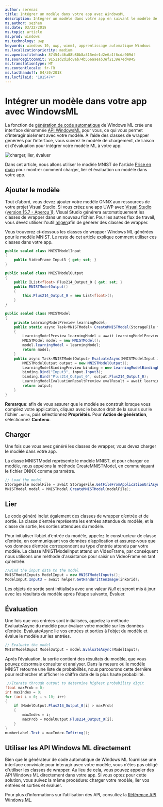 ```yaml
---
author: serenaz
title: Intégrer un modèle dans votre app avec WindowsML
description: Intégrer un modèle dans votre app en suivant le modèle de charge, de liaison et d'évaluation.
ms.author: sezhen
ms.date: 03/22/2018
ms.topic: article
ms.prod: windows
ms.technology: uwp
keywords: windows 10, uwp, winml, apprentissage automatique Windows
ms.localizationpriority: medium
ms.openlocfilehash: 87454c46a08b80b8a315ede1d2e6a1f6cda909df
ms.sourcegitcommit: 91511d2d1dc8ab74b566aaeab3ef2139e7ed4945
ms.translationtype: HT
ms.contentlocale: fr-FR
ms.lasthandoff: 04/30/2018
ms.locfileid: "1815474"
---
```

# <a name="integrate-a-model-into-your-app-with-windows-ml"></a>Intégrer un modèle dans votre app avec WindowsML

La fonction de [génération de code automatique](overview.md#automatic-interface-code-generation) de Windows ML crée une interface dénommée [API WindowsML](/uwp/api/windows.ai.machinelearning.preview) pour vous, ce qui vous permet d'interagir aisément avec votre modèle. À l’aide des classes de wrapper générées par l’interface, vous suivrez le modèle de chargement, de liaison et d'évaluation pour intégrer votre modèle ML à votre app.

![charger, lier, évaluer](images/load-bind-evaluate.png)

Dans cet article, nous allons utiliser le modèle MNIST de l'article [Prise en main](get-started.md) pour montrer comment charger, lier et évaluation un modèle dans votre app.

## <a name="add-the-model"></a>Ajouter le modèle

Tout d’abord, vous devez ajouter votre modèle ONNX aux ressources de votre projet Visual Studio. Si vous créez une app UWP avec [Visual Studio (version 15.7 - Aperçu 1)](https://www.visualstudio.com/vs/preview/), Visual Studio générera automatiquement les classes de wrapper dans un nouveau fichier. Pour les autres flux de travail, vous devez utiliser l'outil [mlgen](overview.md#automatic-interface-code-generation)afin de générer des classes de wrapper.

Vous trouverez ci-dessous les classes de wrapper Windows ML générées pour le modèle MNIST. Le reste de cet article explique comment utiliser ces classes dans votre app.

```csharp
public sealed class MNISTModelInput
{
    public VideoFrame Input3 { get; set; }
}

public sealed class MNISTModelOutput
{
    public IList<float> Plus214_Output_0 { get; set; }
    public MNISTModelOutput()
    {
        this.Plus214_Output_0 = new List<float>();
    }
}

public sealed class MNISTModel
{
    private LearningModelPreview learningModel;
    public static async Task<MNISTModel> CreateMNISTModel(StorageFile file)
    {
        LearningModelPreview learningModel = await LearningModelPreview.LoadModelFromStorageFileAsync(file);
        MNISTModel model = new MNISTModel();
        model.learningModel = learningModel;
        return model;
    }
    public async Task<MNISTModelOutput> EvaluateAsync(MNISTModelInput input) {
        MNISTModelOutput output = new MNISTModelOutput();
        LearningModelBindingPreview binding = new LearningModelBindingPreview(learningModel);
        binding.Bind("Input3", input.Input3);
        binding.Bind("Plus214_Output_0", output.Plus214_Output_0);
        LearningModelEvaluationResultPreview evalResult = await learningModel.EvaluateAsync(binding, string.Empty);
        return output;
    }
}
```

**Remarque**: afin de vous assurer que le modèle se construit lorsque vous compilez votre application, cliquez avec le bouton droit de la souris sur le fichier `.onnx`, puis sélectionnez **Propriétés**. Pour **Action de génération**, sélectionnez **Contenu**.

## <a name="load"></a>Charger

Une fois que vous avez généré les classes de wrapper, vous devez charger le modèle dans votre app.

La classe MNISTModel représente le modèle MNIST, et pour charger ce modèle, nous appelons la méthode CreateMNISTModel, en communiquant le fichier ONNX comme paramètre.

```csharp
// Load the model
StorageFile modelFile = await StorageFile.GetFileFromApplicationUriAsync(new Uri($"ms-appx:///Assets/MNIST.onnx"));
MNISTModel model = MNISTModel.CreateMNISTModel(modelFile);
```

## <a name="bind"></a>Lier

Le code généré inclut également des classes de wrapper d’entrée et de sortie. La classe d’entrée représente les entrées attendue du modèle, et la classe de sortie, les sorties attendues du modèle.

Pour initialiser l’objet d’entrée du modèle, appelez le constructeur de classe d’entrée, en communiquant vos données d’application et assurez-vous que vos données d’entrée correspondent au type d’entrée attendu par votre modèle. La classe MNISTModelInput attend un VideoFrame, par conséquent nous utilisons une méthode d'assistance pour saisir un VideoFrame en tant qu'entrée.

```csharp
//Bind the input data to the model
MNISTModelInputs ModelInput = new MNISTModelInputs();
ModelInput.Input3 = await helper.GetHandWrittenImage(inkGrid);
```

Les objets de sortie sont initialisés avec une valeur *Null* et seront mis à jour avec les résultats du modèle après l’étape suivante, Évaluer.

## <a name="evaluate"></a>Évaluation

Une fois que vos entrées sont initialisées, appelez la méthode EvaluateAsync du modèle pour évaluer votre modèle sur les données d’entrée. EvaluateAsync lie vos entrées et sorties à l’objet du modèle et évalue le modèle sur les entrées.

```csharp
// Evaluate the model
MNISTModelOuput ModelOutput = model.EvaluateAsync(ModelInput);
```

Après l’évaluation, la sortie contient des résultats du modèle, que vous pouvez désormais consulter et analyser. Dans la mesure où le modèle MNIST retourne une liste de probabilités, nous parcourons cette dernière pour rechercher et afficher le chiffre doté de la plus haute probabilité.

```csharp
 //Iterate through output to determine highest probability digit
float maxProb = 0;
int maxIndex = 0;
for (int i = 0; i < 10; i++)
{
    if (ModelOutput.Plus214_Output_0[i] > maxProb)
    {
        maxIndex = i;
        maxProb = ModelOutput.Plus214_Output_0[i];
    }
}
numberLabel.Text = maxIndex.ToString();
```

## <a name="using-the-windows-ml-apis-directly"></a>Utiliser les API Windows ML directement

Bien que le générateur de code automatique de Windows ML fournisse une interface conviviale pour interagir avec votre modèle, vous n’êtes pas obligé d'utiliser les classes de wrapper. Au lieu de cela, vous pouvez appeler des API Windows ML directement dans votre app.
Si vous optez pour cette solution, vous suivez la même procédure: charger votre modèle, lier vos entrées et sorties et évaluer.

Pour plus d’informations sur l’utilisation des API, consultez la [Référence API Windows ML](/uwp/api/windows.ai.machinelearning.preview).
